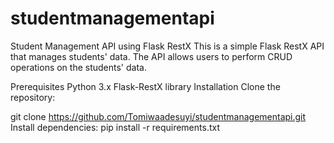 # studentmanagementapi
Student Management API using Flask RestX This is a simple Flask RestX API that manages students' data. The API allows users to perform CRUD operations on the students' data.

Prerequisites Python 3.x Flask-RestX library Installation Clone the repository:

git clone https://github.com/Tomiwaadesuyi/studentmanagementapi.git
Install dependencies: pip install -r requirements.txt
